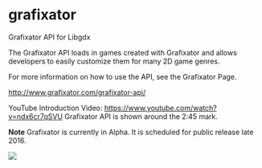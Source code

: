 # grafixator
Grafixator API for Libgdx

The Grafixator API loads in games created with Grafixator and allows developers to easily customize them for many 2D game genres.

For more information on how to use the API,  see the Grafixator Page.

http://www.grafixator.com/grafixator-api/

YouTube Introduction Video: https://www.youtube.com/watch?v=ndx6cr7qSVU
Grafixator API is shown around the 2:45 mark.

<b>Note</b> Grafixator is currently in Alpha.  It is scheduled for public release late 2016.

<img src="http://www.grafixator.com/wp-content/uploads/2016/06/GrafixatorFirstScreen.png" />
